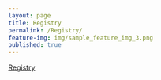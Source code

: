 ```yaml
---
layout: page
title: Registry
permalink: /Registry/
feature-img: img/sample_feature_img_3.png
published: true
---
```

<a href="https://docs.google.com/forms/d/1oU3MvMVqQSef6gi0QQptSpUD2kiQAMh0y1b10tWWLR0/edit?usp=sharing">Registry</a>  
